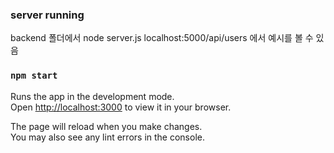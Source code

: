 ### server running
backend 폴더에서 node server.js
localhost:5000/api/users 에서 예시를 볼 수 있음


### `npm start`

Runs the app in the development mode.\
Open [http://localhost:3000](http://localhost:3000) to view it in your browser.

The page will reload when you make changes.\
You may also see any lint errors in the console.

